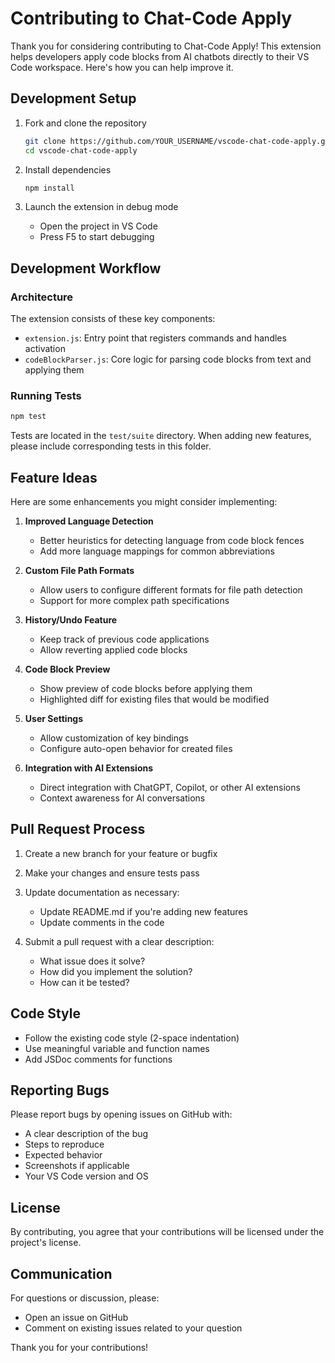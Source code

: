 # Contributing to Chat-Code Apply

Thank you for considering contributing to Chat-Code Apply! This extension helps developers apply code blocks from AI chatbots directly to their VS Code workspace. Here's how you can help improve it.

## Development Setup

1. Fork and clone the repository
   ```bash
   git clone https://github.com/YOUR_USERNAME/vscode-chat-code-apply.git
   cd vscode-chat-code-apply
   ```

2. Install dependencies
   ```bash
   npm install
   ```

3. Launch the extension in debug mode
   - Open the project in VS Code
   - Press F5 to start debugging

## Development Workflow

### Architecture

The extension consists of these key components:

- `extension.js`: Entry point that registers commands and handles activation
- `codeBlockParser.js`: Core logic for parsing code blocks from text and applying them

### Running Tests

```bash
npm test
```

Tests are located in the `test/suite` directory. When adding new features, please include corresponding tests in this folder.

## Feature Ideas

Here are some enhancements you might consider implementing:

1. **Improved Language Detection**
   - Better heuristics for detecting language from code block fences
   - Add more language mappings for common abbreviations

2. **Custom File Path Formats**
   - Allow users to configure different formats for file path detection
   - Support for more complex path specifications

3. **History/Undo Feature**
   - Keep track of previous code applications
   - Allow reverting applied code blocks

4. **Code Block Preview**
   - Show preview of code blocks before applying them
   - Highlighted diff for existing files that would be modified

5. **User Settings**
   - Allow customization of key bindings
   - Configure auto-open behavior for created files

6. **Integration with AI Extensions**
   - Direct integration with ChatGPT, Copilot, or other AI extensions
   - Context awareness for AI conversations

## Pull Request Process

1. Create a new branch for your feature or bugfix
   

2. Make your changes and ensure tests pass
   

3. Update documentation as necessary:
   - Update README.md if you're adding new features
   - Update comments in the code

4. Submit a pull request with a clear description:
   - What issue does it solve?
   - How did you implement the solution?
   - How can it be tested?

## Code Style

- Follow the existing code style (2-space indentation)
- Use meaningful variable and function names
- Add JSDoc comments for functions

## Reporting Bugs

Please report bugs by opening issues on GitHub with:
- A clear description of the bug
- Steps to reproduce
- Expected behavior
- Screenshots if applicable
- Your VS Code version and OS

## License

By contributing, you agree that your contributions will be licensed under the project's license.

## Communication

For questions or discussion, please:
- Open an issue on GitHub
- Comment on existing issues related to your question

Thank you for your contributions!